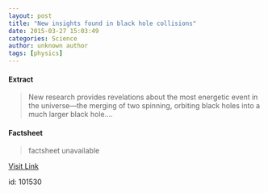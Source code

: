 ```yaml
---
layout: post
title: "New insights found in black hole collisions"
date: 2015-03-27 15:03:49
categories: Science
author: unknown author
tags: [physics]
---
```



#### Extract
>New research provides revelations about the most energetic event in the universe—the merging of two spinning, orbiting black holes into a much larger black hole....

#### Factsheet
>factsheet unavailable

[Visit Link](http://phys.org/news346664680.html)

id:  101530
